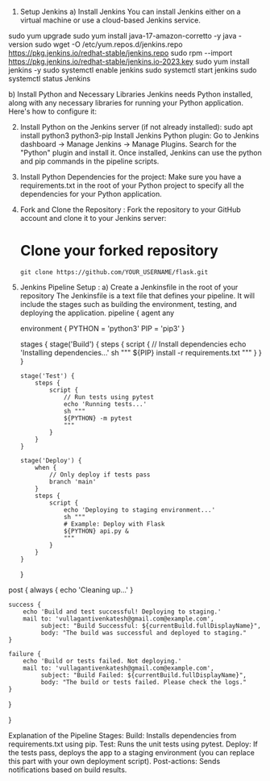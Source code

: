 1. Setup Jenkins
a) Install Jenkins
You can install Jenkins either on a virtual machine or use a cloud-based Jenkins service.

sudo yum upgrade
sudo yum install java-17-amazon-corretto -y
java -version
sudo wget -O /etc/yum.repos.d/jenkins.repo \
    https://pkg.jenkins.io/redhat-stable/jenkins.repo
sudo rpm --import https://pkg.jenkins.io/redhat-stable/jenkins.io-2023.key
sudo yum install jenkins -y
sudo systemctl enable jenkins
sudo systemctl start jenkins
sudo systemctl status Jenkins

b) Install Python and Necessary Libraries
Jenkins needs Python installed, along with any necessary libraries for running your Python application. Here's how to configure it:

2) Install Python on the Jenkins server (if not already installed):
   sudo apt install python3 python3-pip
Install Jenkins Python plugin:
Go to Jenkins dashboard → Manage Jenkins → Manage Plugins.
Search for the "Python" plugin and install it.
Once installed, Jenkins can use the python and pip commands in the pipeline scripts.
3) Install Python Dependencies for the project: Make sure you have a requirements.txt in the root of your Python project to specify all the dependencies for your Python application.
4) Fork and Clone the Repository :
    Fork the repository to your GitHub account and clone it to your Jenkins server:
     # Clone your forked repository
       git clone https://github.com/YOUR_USERNAME/flask.git

 5) Jenkins Pipeline Setup :
      a) Create a Jenkinsfile in the root of your repository
          The Jenkinsfile is a text file that defines your pipeline. It will include the stages such as building the environment, testing, and deploying the application.
           pipeline {
    agent any

    environment {
        PYTHON = 'python3'
        PIP = 'pip3'
    }

    stages {
        stage('Build') {
            steps {
                script {
                    // Install dependencies
                    echo 'Installing dependencies...'
                    sh """
                    ${PIP} install -r requirements.txt
                    """
                }
            }
        }

        stage('Test') {
            steps {
                script {
                    // Run tests using pytest
                    echo 'Running tests...'
                    sh """
                    ${PYTHON} -m pytest
                    """
                }
            }
        }

        stage('Deploy') {
            when {
                // Only deploy if tests pass
                branch 'main'
            }
            steps {
                script {
                    echo 'Deploying to staging environment...'
                    sh """
                    # Example: Deploy with Flask
                    ${PYTHON} api.py &
                    """
                }
            }
        }
    }

   post {
    always {
        echo 'Cleaning up...'
    }

    success {
        echo 'Build and test successful! Deploying to staging.'
        mail to: 'vullagantivenkatesh@gmail.com@example.com',
             subject: "Build Successful: ${currentBuild.fullDisplayName}",
             body: "The build was successful and deployed to staging."
    }

    failure {
        echo 'Build or tests failed. Not deploying.'
        mail to: 'vullagantivenkatesh@gmail.com@example.com',
             subject: "Build Failed: ${currentBuild.fullDisplayName}",
             body: "The build or tests failed. Please check the logs."
    }
}

}

Explanation of the Pipeline Stages:
  Build: Installs dependencies from requirements.txt using pip.
  Test: Runs the unit tests using pytest.
  Deploy: If the tests pass, deploys the app to a staging environment (you can replace this part with your own deployment script).
  Post-actions: Sends notifications based on build results.



